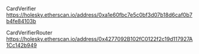 CardVerifier
https://holesky.etherscan.io/address/0xa1e60fbc7e5c0bf3d07b18d6caf0b7b4fe84103b

CardVerifierRouter
https://holesky.etherscan.io/address/0x4277092B102fC0122f2c19d117927A1Cc142b949